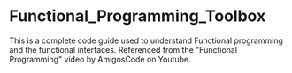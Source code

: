 # Functional_Programming_Toolbox
This is a complete code guide used to understand Functional programming and the functional interfaces.
Referenced from the "Functional Programming" video by AmigosCode on Youtube.
